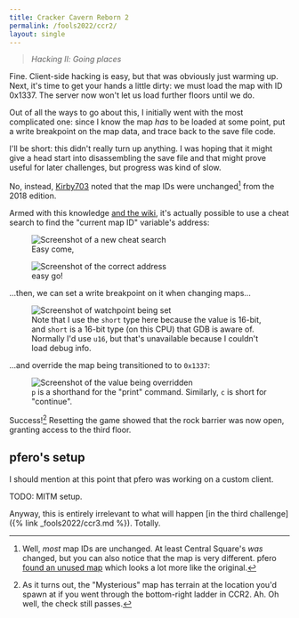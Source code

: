 ```yaml
---
title: Cracker Cavern Reborn 2
permalink: /fools2022/ccr2/
layout: single
---
```


> *Hacking Ⅱ: Going places*

Fine. Client-side hacking is easy, but that was obviously just warming up.
Next, it's time to get your hands a little dirty: we must load the map with ID 0x1337.
The server now won't let us load further floors until we do.

Out of all the ways to go about this, I initially went with the most complicated one: since I know the map *has* to be loaded at some point, put a write breakpoint on the map data, and trace back to the save file code.

I'll be short: this didn't really turn up anything.
I was hoping that it might give a head start into disassembling the save file and that might prove useful for later challenges, but progress was kind of slow.

No, instead, [Kirby703](https://twitter.com/Kirby703_) noted that the map IDs were unchanged[^unchanged] from the 2018 edition.

[^unchanged]: Well, *most* map IDs are unchanged. At least Central Square's *was* changed, but you can also notice that the map is very different. pfero [found an unused map](https://cdn.discordapp.com/attachments/959199845191659540/960527271238717491/output.mp4) which looks a lot more like the original.

Armed with this knowledge [and the wiki](https://thezzazzglitch.fandom.com/wiki/Category:Glitchland_Locations), it's actually possible to use a cheat search to find the "current map ID" variable's address:

<figure>
<img alt="Screenshot of a new cheat search" src="{% link _fools2022/new_search.png %}" />
<figcaption>Easy come,</figcaption>
</figure>

<figure>
<img alt="Screenshot of the correct address" src="{% link _fools2022/found.png %}" />
<figcaption>easy go!</figcaption>
</figure>

...then, we can set a write breakpoint on it when changing maps...

<figure>
<img alt="Screenshot of watchpoint being set" src="{% link _fools2022/watchpoint.png %}" />
<figcaption>Note that I use the <code>short</code> type here because the value is 16-bit, and <code>short</code> is a 16-bit type (on this CPU) that GDB is aware of. Normally I'd use <code>u16</code>, but that's unavailable because I couldn't load debug info.</figcaption>
</figure>

...and override the map being transitioned to to `0x1337`:

<figure>
<img alt="Screenshot of the value being overridden" src="{% link _fools2022/override.png %}" />
<figcaption><code>p</code> is a shorthand for the "print" command. Similarly, <code>c</code> is short for "continue".</figcaption>
</figure>

Success![^mysterious_cave]
Resetting the game showed that the rock barrier was now open, granting access to the third floor.

[^mysterious_cave]: As it turns out, the "Mysterious" map has terrain at the location you'd spawn at if you went through the bottom-right ladder in CCR2. Ah. Oh well, the check still passes.

## pfero's setup

I should mention at this point that pfero was working on a custom client.

TODO: MITM setup.

Anyway, this is entirely irrelevant to what will happen [in the third challenge]({% link _fools2022/ccr3.md %}).
Totally.
